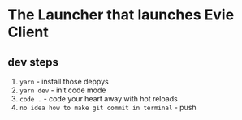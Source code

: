 # The Launcher that launches Evie Client

## dev steps

1. `yarn` - install those deppys
2. `yarn dev` - init code mode
3. `code .` - code your heart away with hot reloads
4. `no idea how to make git commit in terminal` - push
